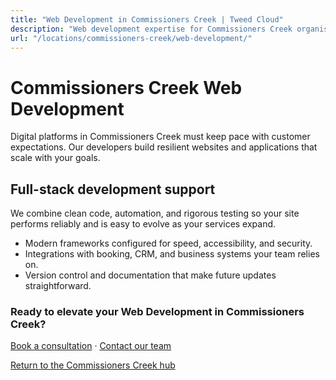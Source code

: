 ```yaml
---
title: "Web Development in Commissioners Creek | Tweed Cloud"
description: "Web development expertise for Commissioners Creek organisations that need dependable platforms."
url: "/locations/commissioners-creek/web-development/"
---
```


# Commissioners Creek Web Development

Digital platforms in Commissioners Creek must keep pace with customer expectations. Our developers build resilient websites and applications that scale with your goals.

## Full-stack development support

We combine clean code, automation, and rigorous testing so your site performs reliably and is easy to evolve as your services expand.

- Modern frameworks configured for speed, accessibility, and security.
- Integrations with booking, CRM, and business systems your team relies on.
- Version control and documentation that make future updates straightforward.

### Ready to elevate your Web Development in Commissioners Creek?

[Book a consultation](/consultation/) · [Contact our team](/contact/)

[Return to the Commissioners Creek hub](/locations/commissioners-creek/)
